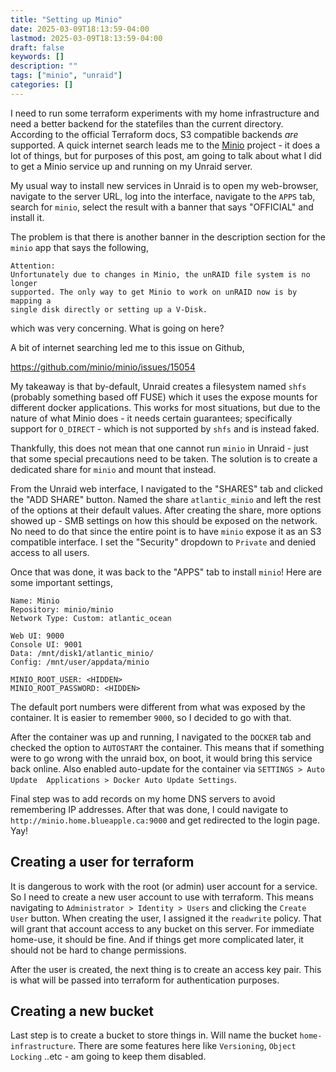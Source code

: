 ```yaml
---
title: "Setting up Minio"
date: 2025-03-09T18:13:59-04:00
lastmod: 2025-03-09T18:13:59-04:00
draft: false
keywords: []
description: ""
tags: ["minio", "unraid"]
categories: []
---
```


I need to run some terraform experiments with my home infrastructure and need 
a better backend for the statefiles than the current directory. According to 
the official Terraform docs, S3 compatible backends *are* supported. A quick 
internet search leads me to the [Minio] project - it does a lot of things, but 
for purposes of this post, am going to talk about what I did to get a Minio 
service up and running on my Unraid server. 

<!--more-->

My usual way to install new services in Unraid is to open my web-browser, 
navigate to the server URL, log into the interface, navigate to the `APPS` tab, 
search for `minio`, select the result with a banner that says "OFFICIAL" and 
install it. 

The problem is that there is another banner in the description section for the 
`minio` app that says the following,

```
Attention:
Unfortunately due to changes in Minio, the unRAID file system is no longer 
supported. The only way to get Minio to work on unRAID now is by mapping a 
single disk directly or setting up a V-Disk.
```

which was very concerning.  What is going on here?

A bit of internet searching led me to this issue on Github,

https://github.com/minio/minio/issues/15054

My takeaway is that by-default, Unraid creates a filesystem named `shfs` 
(probably something based off FUSE) which it uses the expose mounts for 
different docker applications. This works for most situations, but due to the 
nature of what Minio does - it needs certain guarantees; specifically support 
for `O_DIRECT` - which is not supported by `shfs` and is instead faked. 

Thankfully, this does not mean that one cannot run `minio` in Unraid - just 
that some special precautions need to be taken. The solution is to create a 
dedicated share for `minio` and mount that instead. 

From the Unraid web interface, I navigated to the "SHARES" tab and clicked the 
"ADD SHARE" button. Named the share `atlantic_minio` and left the rest of the 
options at their default values. After creating the share, more options showed 
up - SMB settings on how this should be exposed on the network. No need to do 
that since the entire point is to have `minio` expose it as an S3 compatible 
interface. I set the "Security" dropdown to `Private` and denied access to all 
users.

Once that was done, it was back to the "APPS" tab to install `minio`! Here are 
some important settings,
```
Name: Minio
Repository: minio/minio
Network Type: Custom: atlantic_ocean

Web UI: 9000
Console UI: 9001
Data: /mnt/disk1/atlantic_minio/
Config: /mnt/user/appdata/minio

MINIO_ROOT_USER: <HIDDEN>
MINIO_ROOT_PASSWORD: <HIDDEN>
```

The default port numbers were different from what was exposed by the container. 
It is easier to remember `9000`, so I decided to go with that. 

After the container was up and running, I navigated to the `DOCKER` tab and 
checked the option to `AUTOSTART` the container. This means that if something 
were to go wrong with the unraid box, on boot, it would bring this service back 
online. Also enabled auto-update for the container via `SETTINGS > Auto Update 
Applications > Docker Auto Update Settings`. 

Final step was to add records on my home DNS servers to avoid remembering IP 
addresses. After that was done, I could navigate to 
`http://minio.home.blueapple.ca:9000` and get redirected to the login page. Yay!

## Creating a user for terraform

It is dangerous to work with the root (or admin) user account for a service. So 
I need to create a new user account to use with terraform. This means navigating 
to `Administrator > Identity > Users` and clicking the `Create User` button. 
When creating the user, I assigned it the `readwrite` policy. That will grant 
that account access to any bucket on this server. For immediate home-use, it 
should be fine. And if things get more complicated later, it should not be hard 
to change permissions. 

After the user is created, the next thing is to create an access key pair. 
This is what will be passed into terraform for authentication purposes. 

## Creating a new bucket

Last step is to create a bucket to store things in. Will name the bucket 
`home-infrastructure`. There are some features here like `Versioning`, 
`Object Locking` ..etc - am going to keep them disabled. 



[Minio]: https://min.io/product/s3-compatibility
